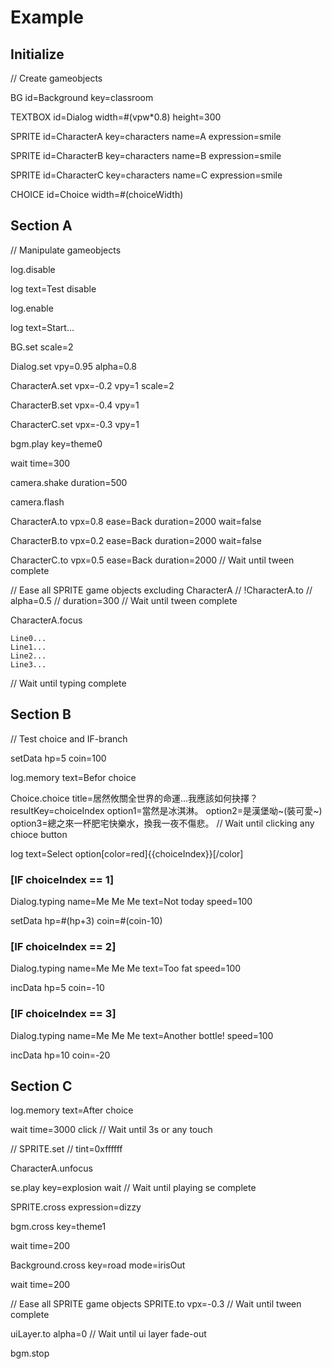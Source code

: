 # Example

## Initialize

// Create gameobjects

BG
  id=Background
  key=classroom

TEXTBOX
  id=Dialog
  width=#(vpw*0.8)
  height=300

SPRITE
  id=CharacterA
  key=characters
  name=A
  expression=smile

SPRITE
  id=CharacterB
  key=characters
  name=B
  expression=smile

SPRITE
  id=CharacterC
  key=characters
  name=C
  expression=smile

CHOICE
  id=Choice
  width=#(choiceWidth)


## Section A

// Manipulate gameobjects

log.disable

log
  text=Test disable

log.enable

log
  text=Start...

BG.set
  scale=2

Dialog.set
  vpy=0.95
  alpha=0.8

CharacterA.set
  vpx=-0.2
  vpy=1
  scale=2

CharacterB.set
  vpx=-0.4
  vpy=1

CharacterC.set
  vpx=-0.3
  vpy=1

bgm.play
  key=theme0

wait
  time=300

camera.shake
  duration=500

camera.flash


CharacterA.to
  vpx=0.8
  ease=Back
  duration=2000
  wait=false

CharacterB.to
  vpx=0.2
  ease=Back
  duration=2000
  wait=false

CharacterC.to
  vpx=0.5
  ease=Back
  duration=2000
// Wait until tween complete

// Ease all SPRITE game objects excluding CharacterA
// !CharacterA.to
//   alpha=0.5
//   duration=300
// Wait until tween complete

CharacterA.focus

```Dialog.typing, name=野口 沙夜香, speed=50
Line0...
Line1...
Line2...
Line3...
```
// Wait until typing complete

## Section B

// Test choice and IF-branch

setData
  hp=5
  coin=100

log.memory
  text=Befor choice


Choice.choice
  title=居然攸關全世界的命運...我應該如何抉擇？
  resultKey=choiceIndex
  option1=當然是冰淇淋。
  option2=是漢堡呦~(裝可愛~)
  option3=總之來一杯肥宅快樂水，換我一夜不傷悲。
// Wait until clicking any chioce button

log
  text=Select option[color=red]{{choiceIndex}}[/color]

### [IF choiceIndex == 1]

Dialog.typing
  name=Me Me Me
  text=Not today
  speed=100

setData
  hp=#(hp+3)
  coin=#(coin-10)

### [IF choiceIndex == 2]

Dialog.typing
  name=Me Me Me
  text=Too fat
  speed=100

incData
  hp=5
  coin=-10

### [IF choiceIndex == 3]

Dialog.typing
  name=Me Me Me
  text=Another bottle!
  speed=100

incData
  hp=10
  coin=-20


## Section C

log.memory
  text=After choice

wait
  time=3000
  click
// Wait until 3s or any touch

// SPRITE.set
//  tint=0xffffff

CharacterA.unfocus

se.play
  key=explosion
  wait
// Wait until playing se complete

SPRITE.cross
  expression=dizzy

bgm.cross
  key=theme1

wait
  time=200

Background.cross
  key=road
  mode=irisOut

wait
  time=200

// Ease all SPRITE game objects
SPRITE.to
  vpx=-0.3
// Wait until tween complete

uiLayer.to
  alpha=0
// Wait until ui layer fade-out

bgm.stop

